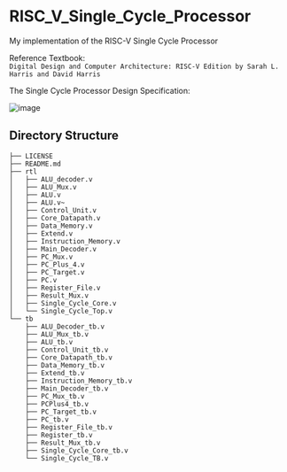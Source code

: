 # RISC_V_Single_Cycle_Processor

My implementation of the RISC-V Single Cycle Processor 

Reference Textbook:\
`Digital Design and Computer Architecture: RISC-V Edition by Sarah L. Harris and David Harris` 

The Single Cycle Processor Design Specification: 

![image](https://user-images.githubusercontent.com/37037342/232227351-18115bc2-6f23-4f39-a2f4-f87c626f9750.png)

## Directory Structure 

```├── instructions.txt
├── LICENSE
├── README.md
├── rtl
│   ├── ALU_decoder.v
│   ├── ALU_Mux.v
│   ├── ALU.v
│   ├── ALU.v~
│   ├── Control_Unit.v
│   ├── Core_Datapath.v
│   ├── Data_Memory.v
│   ├── Extend.v
│   ├── Instruction_Memory.v
│   ├── Main_Decoder.v
│   ├── PC_Mux.v
│   ├── PC_Plus_4.v
│   ├── PC_Target.v
│   ├── PC.v
│   ├── Register_File.v
│   ├── Result_Mux.v
│   ├── Single_Cycle_Core.v
│   └── Single_Cycle_Top.v
└── tb
    ├── ALU_Decoder_tb.v
    ├── ALU_Mux_tb.v
    ├── ALU_tb.v
    ├── Control_Unit_tb.v
    ├── Core_Datapath_tb.v
    ├── Data_Memory_tb.v
    ├── Extend_tb.v
    ├── Instruction_Memory_tb.v
    ├── Main_Decoder_tb.v
    ├── PC_Mux_tb.v
    ├── PCPlus4_tb.v
    ├── PC_Target_tb.v
    ├── PC_tb.v
    ├── Register_File_tb.v
    ├── Register_tb.v
    ├── Result_Mux_tb.v
    ├── Single_Cycle_Core_tb.v
    └── Single_Cycle_TB.v
```
